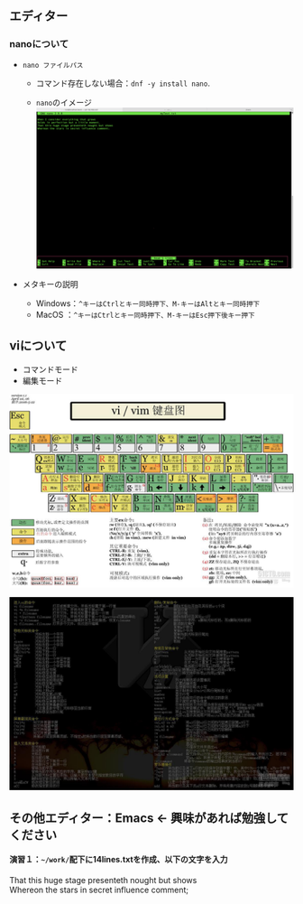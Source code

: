 ## エディター



### nanoについて

- `nano ファイルパス`
  - コマンド存在しない場合：`dnf -y install nano`.



  - `nano`のイメージ
![nanoイメージ](../asserts/image/nano.png)



- メタキーの説明
  - Windows：`^キーはCtrlとキー同時押下、M-キーはAltとキー同時押下`
  - MacOS  ：`^キーはCtrlとキー同時押下、M-キーはEsc押下後キー押下`



## viについて

- コマンドモード
- 編集モード



![vimキー配置図](../asserts/image/vim_keyboard.jpg)



![vimヘルプ](../asserts/image/vim_help.jpg)



## その他エディター：Emacs ← 興味があれば勉強してください



#### 演習１：`~/work/`配下に14lines.txtを作成、以下の文字を入力

That this huge stage presenteth nought but shows  
Whereon the stars in secret influence comment;
